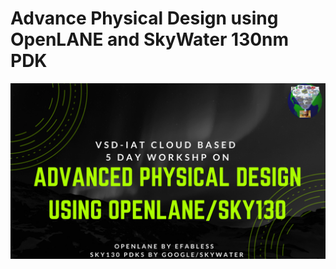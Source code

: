 # **Advance Physical Design using OpenLANE and SkyWater 130nm PDK**

![vsd_iat](images/vsd_iat.png)
